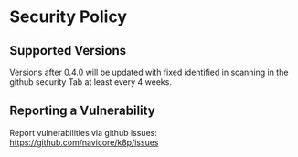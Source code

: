 # Security Policy

## Supported Versions

Versions after 0.4.0 will be updated with fixed identified in scanning in the github security Tab at least every 4 weeks.

## Reporting a Vulnerability

Report vulnerabilities via github issues: https://github.com/navicore/k8p/issues
